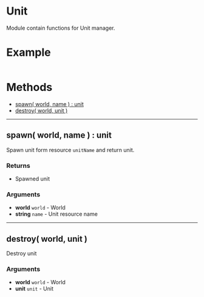 # Unit

Module contain functions for Unit manager.

# Example

```lua
```

# Methods
 * [spawn( world, name ) : unit](#spawn-world-name-unit)
 * [destroy( world, unit )](#destroy-world-unit)
 
------------------------------------------------------------------------------------------------------------------------

## spawn( world, name ) : unit

Spawn unit form resource `unitName` and return unit.

### Returns
* Spawned unit

### Arguments
* **world** `world` - World
* **string** `name` - Unit resource name

------------------------------------------------------------------------------------------------------------------------

## destroy( world, unit )

Destroy unit

### Arguments
* **world** `world` - World
* **unit** `unit` - Unit
